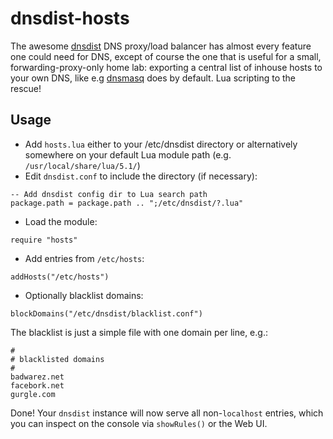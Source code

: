 # dnsdist-hosts

The awesome [dnsdist](https://dnsdist.org/) DNS proxy/load balancer has almost every feature one could need for DNS, except of course the one that is useful for a small, forwarding-proxy-only home lab: exporting a central list of inhouse hosts to your own DNS, like e.g [dnsmasq](http://www.thekelleys.org.uk/dnsmasq/doc.html) does by default. Lua scripting to the rescue!

## Usage
* Add ``hosts.lua`` either to your /etc/dnsdist directory or alternatively somewhere on your default Lua module path (e.g. ``/usr/local/share/lua/5.1/``)
* Edit ``dnsdist.conf`` to include the directory (if necessary):
```
-- Add dnsdist config dir to Lua search path
package.path = package.path .. ";/etc/dnsdist/?.lua"
```
* Load the module:
```
require "hosts"
```
* Add entries from ``/etc/hosts``:
```
addHosts("/etc/hosts")
```

* Optionally blacklist domains:
```
blockDomains("/etc/dnsdist/blacklist.conf")
```
The blacklist is just a simple file with one domain per line, e.g.:
```
#
# blacklisted domains
#
badwarez.net
facebork.net
gurgle.com
```

Done! Your ``dnsdist`` instance will now serve all non-``localhost`` entries,
which you can inspect on the console via ``showRules()`` or the Web UI.
